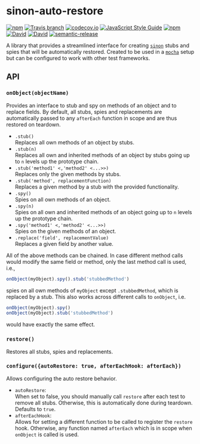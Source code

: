 # sinon-auto-restore
[![npm](https://img.shields.io/npm/v/sinon-auto-restore.svg?maxAge=2592000)](https://www.npmjs.com/package/sinon-auto-restore)
[![Travis branch](https://img.shields.io/travis/lukastaegert/sinon-auto-restore/master.svg?maxAge=2592000)](https://travis-ci.org/lukastaegert/sinon-auto-restore)
[![codecov.io](https://img.shields.io/codecov/c/github/lukastaegert/sinon-auto-restore.svg?maxAge=2592000)](http://codecov.io/github/lukastaegert/sinon-auto-restore)
[![JavaScript Style Guide](https://img.shields.io/badge/code%20style-standard-brightgreen.svg?maxAge=2592000)](http://standardjs.com/)
[![npm](https://img.shields.io/npm/dm/sinon-auto-restore.svg?maxAge=2592000)](https://www.npmjs.com/package/sinon-auto-restore)
[![David](https://img.shields.io/david/lukastaegert/sinon-auto-restore.svg?maxAge=2592000)](https://david-dm.org/lukastaegert/sinon-auto-restore)
[![David](https://img.shields.io/david/dev/lukastaegert/sinon-auto-restore.svg?maxAge=2592000)](https://david-dm.org/lukastaegert/sinon-auto-restore?type=dev)
[![semantic-release](https://img.shields.io/badge/%20%20%F0%9F%93%A6%F0%9F%9A%80-semantic--release-e10079.svg?maxAge=2592000)](https://github.com/semantic-release/semantic-release)

A library that provides a streamlined interface for creating [`sinon`](https://github.com/sinonjs/sinon) stubs and spies
that will be automatically restored. Created to be used in a [`mocha`](https://github.com/mochajs/mocha) setup but can
be configured to work with other test frameworks.

## API

### `onObject(objectName)`

Provides an interface to stub and spy on methods of an object and to replace fields. By default, all stubs, spies and
replacements are automatically passed to any `afterEach` function in scope and are thus restored on teardown.

* `.stub()`   
    Replaces all own methods of an object by stubs.
* `.stub(n)`   
    Replaces all own and inherited methods of an object by stubs going up to `n` levels up the prototype chain.
* `.stub('method1' <,'method2' <...>>)`  
    Replaces only the given methods by stubs.
* `.stub('method', replacementFunction)`  
    Replaces a given method by a stub with the provided functionality.
* `.spy()`  
    Spies on all own methods of an object.
* `.spy(n)`   
    Spies on all own and inherited methods of an object going up to `n` levels up the prototype chain.
* `.spy('method1' <,'method2' <...>>)`  
    Spies on the given methods of an object.
* `.replace('field', replacementValue)`  
    Replaces a given field by another value.

All of the above methods can be chained. In case different method calls would modify the same field or method, only the
last method call is used, i.e.,
```javascript
onObject(myObject).spy().stub('stubbedMethod')
```
spies on all own methods of `myObject` except `.stubbedMethod`, which is replaced by a stub. This also works across
different calls to `onObject`, i.e.
```javascript
onObject(myObject).spy()
onObject(myObject).stub('stubbedMethod')
```
would have exactly the same effect.

### `restore()`

Restores all stubs, spies and replacements.

### `configure({autoRestore: true, afterEachHook: afterEach})`

Allows configuring the auto restore behavior.

* `autoRestore`:  
    When set to false, you should manually call `restore` after each test to remove all stubs. Otherwise, this is
    automatically done during teardown. Defaults to `true`.
* `afterEachHook`:  
    Allows for setting a different function to be called to register the `restore` hook. Otherwise, any function
    named `afterEach` which is in scope when `onObject` is called is used.
